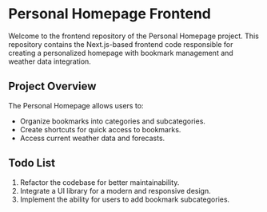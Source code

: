 # Personal Homepage Frontend

Welcome to the frontend repository of the Personal Homepage project. This repository contains the Next.js-based frontend code responsible for creating a personalized homepage with bookmark management and weather data integration.

## Project Overview

The Personal Homepage allows users to:
- Organize bookmarks into categories and subcategories.
- Create shortcuts for quick access to bookmarks.
- Access current weather data and forecasts.

## Todo List

1. Refactor the codebase for better maintainability.
2. Integrate a UI library for a modern and responsive design.
3. Implement the ability for users to add bookmark subcategories.